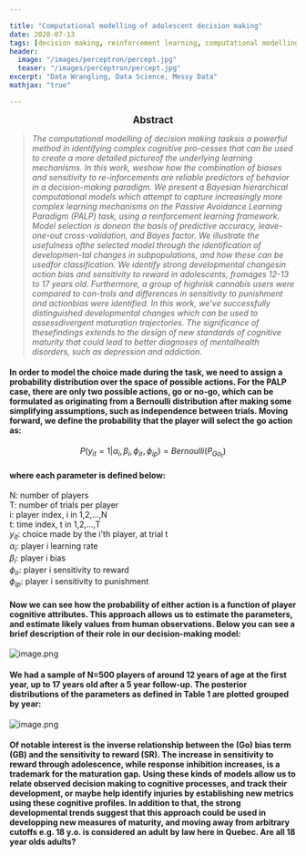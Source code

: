 ```yaml
---

title: "Computational modelling of adolescent decision making"
date: 2020-07-13
tags: [decision making, reinforcement learning, computational modelling]
header:
  image: "/images/perceptron/percept.jpg"
  teaser: "/images/perceptron/percept.jpg"
excerpt: "Data Wrangling, Data Science, Messy Data"
mathjax: "true"

---
```



<big><p style="text-align: center;"><b>Abstract</b></p></big>

<blockquote>
<i>The computational modelling of decision making tasksis a powerful method in identifying complex cognitive pro-cesses that can be used to create a more detailed pictureof the underlying learning mechanisms.   In this work,  weshow how the combination of biases and sensitivity to re-inforcements  are  reliable  predictors  of  behavior  in  a  decision-making  paradigm.   We  present  a  Bayesian  hierarchical computational models which attempt to capture increasingly more complex learning mechanisms on the Passive Avoidance Learning Paradigm (PALP) task, using a reinforcement learning framework.  Model selection is doneon  the  basis  of  predictive  accuracy,  leave-one-out  cross-validation, and Bayes factor. We illustrate the usefulness ofthe selected model through the identification of developmen-tal changes in subpopulations, and how these can be usedfor classification. We identify strong developmental changesin action bias and sensitivity to reward in adolescents, fromages 12-13 to 17 years old.  Furthermore, a group of highrisk cannabis users were compared to con-trols and differences in sensitivity to punishment and actionbias were identified. In this work, we’ve successfully distinguished developmental changes which can be used to assessdivergent maturation trajectories. The significance of thesefindings extends to the design of new standards of cognitive maturity that could lead to better diagnoses of mentalhealth disorders, such as depression and addiction.</i>
</blockquote>

#### In order to model the choice made during the task, we need to assign a probability distribution over the space of possible actions. For the PALP case, there are only two possible actions, go or no-go, which can be formulated as originating from a Bernoulli distribution after making some simplifying assumptions, such as independence between trials. Moving forward, we define the probability that the player will select the go action as:

$$P(y_{it}=1|\alpha_{i},\beta_{i},\phi_{ir},\phi_{ip}) = Bernoulli(P_{Go_{t}})$$

#### where each parameter is defined below:

N: number of players  
T: number of trials per player  
i: player index, i in 1,2,...,N  
t: time index, t in 1,2,...,T  
$y_{it}$: choice made by the i'th player, at trial t   
$\alpha_{i}$: player i learning rate   
$\beta_{i}$: player i bias   
$\phi_{ir}$: player i sensitivity to reward   
$\phi_{ip}$: player i sensitivity to punishment  

#### Now we can see how the probability of either action is a function of player cognitive attributes. This approach allows us to estimate the parameters, and estimate likely values from human observations. Below you can see a brief description of their role in our decision-making model:

![image.png](attachment:image.png)

#### We had a sample of N=500 players of around 12 years of age at the first year, up to 17 years old after a 5 year follow-up. The posterior distributions of the parameters as defined in Table 1 are plotted grouped by year:
![image.png](attachment:image.png)

#### Of notable interest is the inverse relationship between the (Go) bias term (GB) and the sensitivity to reward (SR). The increase in sensitivity to reward through adolescence, while response inhibition increases, is a trademark for the maturation gap. Using these kinds of models allow us to relate observed decision making to cognitive processes, and track their development, or maybe help identify injuries by establishing new metrics using these cognitive profiles. In addition to that, the strong developmental trends suggest that this approach could be used in developping new measures of maturity, and moving away from arbitrary cutoffs e.g. 18 y.o. is considered an adult by law here in Quebec. Are all 18 year olds adults?


```python

```
